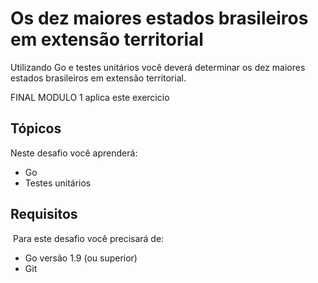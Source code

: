 # Os dez maiores estados brasileiros em extensão territorial

Utilizando Go e testes unitários você deverá determinar os dez maiores estados brasileiros em extensão territorial.

FINAL MODULO 1 aplica este exercicio

## Tópicos

Neste desafio você aprenderá:

- Go
- Testes unitários

## Requisitos
​
Para este desafio você precisará de:

- Go versão 1.9 (ou superior)
- Git